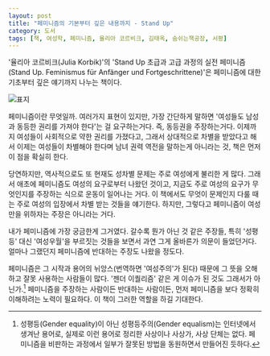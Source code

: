 ```yaml
---
layout: post
title: "페미니즘의 기본부터 깊은 내용까지 - Stand Up"
category: 도서
tags: [책, 여성학, 페미니즘, 율리아 코르비크, 김태옥, 숨쉬는책공장, 서평]
---
```


'율리아 코르비크(Julia Korbik)'의
'Stand Up 초급과 고급 과정의 실전 페미니즘(Stand Up. Feminismus für Anfänger und Fortgeschrittene)'은
페미니즘에 대한 기초부터 깊은 얘기까지 나누는 책이다.

![표지](https://lh3.googleusercontent.com/euy1UzEveA3Y-WoMEtMsM4GP1OhubnTUuCuFS_lluY62AAfa8uBHX7xX37Mqx0U2gcTD8vvpTeLy-A=s480)

페미니즘이란 무엇일까.
여러가지 표현이 있지만,
가장 간단하게 말하면 '여성들도 남성과 동등한 권리를 가져야 한다'는 걸 요구하는거다.
즉, 동등권을 주장하는거다.
이제까지 여성들이 사회적으로 약한 권리를 가졌다고,
그래서 상대적으로 차별을 받았다고 해서
이제는 여성들이 차별해야 한다며 남녀 권력 역전을 말하는게 아니라는 것,
책은 먼저 이 점을 확실히 한다.

당연하지만, 역사적으로도 또 현재도 성차별 문제는 주로 여성에게 불리한 게 많다.
그래서 애초에 페미니즘도 여성의 요구로부터 나왔던 것이고,
지금도 주로 여성의 요구가 무엇인지를 주장하는 식으로 운동이 일어나는 거다.
이 책에서도 무엇이 문제인지 다룰 때는 주로 여성의 입장에서 차별 받는 것들을 얘기한다.
하지만, 그렇다고 페미니즘이 여성만을 위하자는 주장은 아니라는 거다.

내가 페미니즘에 가장 궁금한게 그거였다.
갈수록 뭔가 아닌 것 같은 주장들,
특히 '성평등' 대신 '여성우월'을 부르짓는 것들을 보면서
과연 그게 올바른가 의문이 들었던거다.
얼마나 그랬던지 페미니즘에 반대하는 주장도 나왔을 정도다.

페미니즘은 그 시작과 용어의 뉘앙스(번역하면 '여성주의'가 된다) 때문에
그 뜻을 오해하고 잘못 사용하는 사람들이 많다.
'젠더 이퀄리즘' 같은 게 이슈가 된 것도 그래서가 아닌가.[^1]
페미니즘을 주장하는 사람이든 반대하는 사람이든,
먼저 페미니즘을 보다 정확히 이해하려는 노력이 필요하다.
이 책이 그러한 역할을 하길 기대한다.

[^1]: 성평등(Gender equality)이 아닌 성평등주의(Gender equalism)는 인터넷에서 생겨난 용어로, 실제로 이런 용어로 정리한 사상이나 사상가, 사상 단체는 없다. 페미니즘을 비판하는 과정에서 일부가 잘못된 방법을 동원하면서 만들어진 듯하다.
